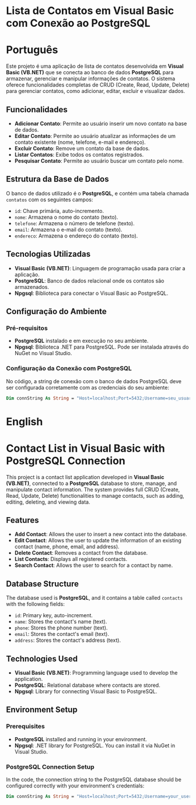 # Lista de Contatos em Visual Basic com Conexão ao PostgreSQL

# Português

Este projeto é uma aplicação de lista de contatos desenvolvida em **Visual Basic (VB.NET)** que se conecta ao banco de dados **PostgreSQL** para armazenar, gerenciar e manipular informações de contatos. O sistema oferece funcionalidades completas de CRUD (Create, Read, Update, Delete) para gerenciar contatos, como adicionar, editar, excluir e visualizar dados.

## Funcionalidades

- **Adicionar Contato**: Permite ao usuário inserir um novo contato na base de dados.
- **Editar Contato**: Permite ao usuário atualizar as informações de um contato existente (nome, telefone, e-mail e endereço).
- **Excluir Contato**: Remove um contato da base de dados.
- **Listar Contatos**: Exibe todos os contatos registrados.
- **Pesquisar Contato**: Permite ao usuário buscar um contato pelo nome.

## Estrutura da Base de Dados

O banco de dados utilizado é o **PostgreSQL**, e contém uma tabela chamada `contatos` com os seguintes campos:

- `id`: Chave primária, auto-incremento.
- `nome`: Armazena o nome do contato (texto).
- `telefone`: Armazena o número de telefone (texto).
- `email`: Armazena o e-mail do contato (texto).
- `endereco`: Armazena o endereço do contato (texto).

## Tecnologias Utilizadas

- **Visual Basic (VB.NET)**: Linguagem de programação usada para criar a aplicação.
- **PostgreSQL**: Banco de dados relacional onde os contatos são armazenados.
- **Npgsql**: Biblioteca para conectar o Visual Basic ao PostgreSQL.

## Configuração do Ambiente

### Pré-requisitos

- **PostgreSQL** instalado e em execução no seu ambiente.
- **Npgsql**: Biblioteca .NET para PostgreSQL. Pode ser instalada através do NuGet no Visual Studio.

### Configuração da Conexão com PostgreSQL

No código, a string de conexão com o banco de dados PostgreSQL deve ser configurada corretamente com as credenciais do seu ambiente:

```vb
Dim connString As String = "Host=localhost;Port=5432;Username=seu_usuario;Password=sua_senha;Database=contatosdb"
```
# English

# Contact List in Visual Basic with PostgreSQL Connection

This project is a contact list application developed in **Visual Basic (VB.NET)**, connected to a **PostgreSQL** database to store, manage, and manipulate contact information. The system provides full CRUD (Create, Read, Update, Delete) functionalities to manage contacts, such as adding, editing, deleting, and viewing data.

## Features

- **Add Contact**: Allows the user to insert a new contact into the database.
- **Edit Contact**: Allows the user to update the information of an existing contact (name, phone, email, and address).
- **Delete Contact**: Removes a contact from the database.
- **List Contacts**: Displays all registered contacts.
- **Search Contact**: Allows the user to search for a contact by name.

## Database Structure

The database used is **PostgreSQL**, and it contains a table called `contacts` with the following fields:

- `id`: Primary key, auto-increment.
- `name`: Stores the contact's name (text).
- `phone`: Stores the phone number (text).
- `email`: Stores the contact's email (text).
- `address`: Stores the contact's address (text).

## Technologies Used

- **Visual Basic (VB.NET)**: Programming language used to develop the application.
- **PostgreSQL**: Relational database where contacts are stored.
- **Npgsql**: Library for connecting Visual Basic to PostgreSQL.

## Environment Setup

### Prerequisites

- **PostgreSQL** installed and running in your environment.
- **Npgsql**: .NET library for PostgreSQL. You can install it via NuGet in Visual Studio.

### PostgreSQL Connection Setup

In the code, the connection string to the PostgreSQL database should be configured correctly with your environment's credentials:

```vb
Dim connString As String = "Host=localhost;Port=5432;Username=your_username;Password=your_password;Database=contactsdb"
```
